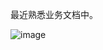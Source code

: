 最近熟悉业务文档中。

![image](https://github.com/user-attachments/assets/251af67b-e595-45b0-8cb9-470999873c9c)
